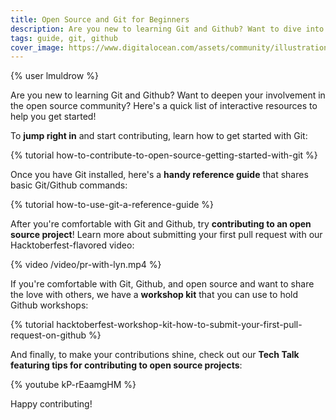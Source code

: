 ```yaml
---
title: Open Source and Git for Beginners
description: Are you new to learning Git and Github? Want to dive into the open source community? Here's a list of resources to help you get started!
tags: guide, git, github
cover_image: https://www.digitalocean.com/assets/community/illustrations/DigitalOcean_Community-e00e73a18df20667c3117725e727f3ade330204dff619ad8153050ded7341627.jpg
---
```


{% user lmuldrow %}

Are you new to learning Git and Github? Want to deepen your involvement in the open source community? Here's a quick list of interactive resources to help you get started!

To **jump right in** and start contributing, learn how to get started with Git: 

{% tutorial how-to-contribute-to-open-source-getting-started-with-git %}


Once you have Git installed, here's a **handy reference guide** that shares basic Git/Github commands: 

{% tutorial how-to-use-git-a-reference-guide %}


After you're comfortable with Git and Github, try **contributing to an open source project**! Learn more about submitting your first pull request with our Hacktoberfest-flavored video: 

{% video /video/pr-with-lyn.mp4 %}


If you're comfortable with Git, Github, and open source and want to share the love with others, we have a **workshop kit** that you can use to hold Github workshops: 

{% tutorial hacktoberfest-workshop-kit-how-to-submit-your-first-pull-request-on-github %}

And finally, to make your contributions shine, check out our **Tech Talk featuring tips for contributing to open source projects**: 

{% youtube kP-rEaamgHM %}

Happy contributing! 